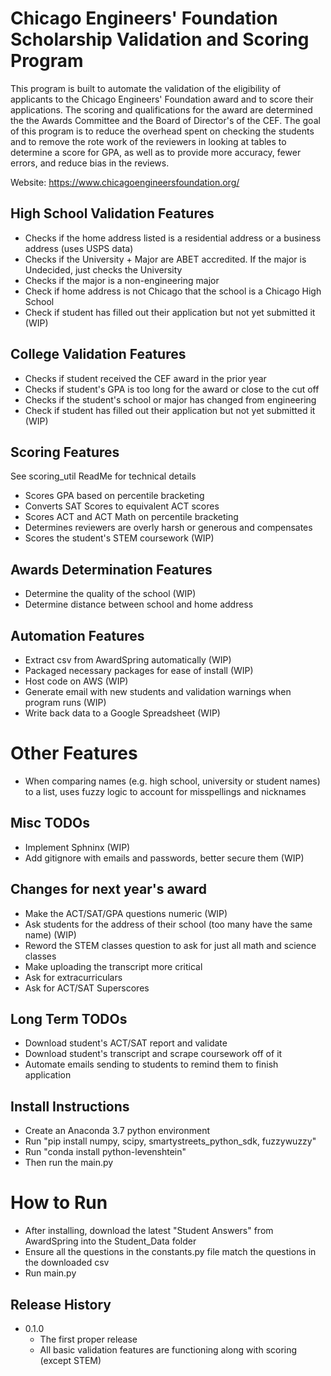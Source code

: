 # Chicago Engineers' Foundation Scholarship Validation and Scoring Program

This program is built to automate the validation of the eligibility of applicants to the Chicago Engineers' Foundation award and to score their applications. The scoring and qualifications for the award are determined the the Awards Committee and the Board of Director's of the CEF. The goal of this program is to reduce the overhead spent on checking the students and to remove the rote work of the reviewers in looking at tables to determine a score for GPA, as well as to provide more accuracy, fewer errors, and reduce bias in the reviews. 

Website: https://www.chicagoengineersfoundation.org/

## High School Validation Features

* Checks if the home address listed is a residential address or a business address (uses USPS data)
* Checks if the University + Major are ABET accredited. If the major is Undecided, just checks the University
* Checks if the major is a non-engineering major 
* Check if home address is not Chicago that the school is a Chicago High School
* Check if student has filled out their application but not yet submitted it (WIP)

## College Validation Features

* Checks if student received the CEF award in the prior year
* Checks if student's GPA is too long for the award or close to the cut off
* Checks if the student's school or major has changed from engineering
* Check if student has filled out their application but not yet submitted it (WIP)

## Scoring Features
See scoring_util ReadMe for technical details

* Scores GPA based on percentile bracketing
* Converts SAT Scores to equivalent ACT scores
* Scores ACT and ACT Math on percentile bracketing
* Determines reviewers are overly harsh or generous and compensates
* Scores the student's STEM coursework (WIP)

## Awards Determination Features

* Determine the quality of the school (WIP)
* Determine distance between school and home address

## Automation Features

* Extract csv from AwardSpring automatically (WIP)
* Packaged necessary packages for ease of install (WIP)
* Host code on AWS (WIP)
* Generate email with new students and validation warnings when program runs (WIP)
* Write back data to a Google Spreadsheet  (WIP)

# Other Features

* When comparing names (e.g. high school, university or student names) to a list, uses fuzzy logic to account for misspellings and nicknames

## Misc TODOs

* Implement Sphninx (WIP)
* Add gitignore with emails and passwords, better secure them (WIP)

##  Changes for next year's award
* Make the ACT/SAT/GPA questions numeric (WIP)
* Ask students for the address of their school (too many have the same name) (WIP)
* Reword the STEM classes question to ask for just all math and science classes
* Make uploading the transcript more critical
* Ask for extracurriculars
* Ask for ACT/SAT Superscores

## Long Term TODOs

* Download student's ACT/SAT report and validate
* Download student's transcript and scrape coursework off of it
* Automate emails sending to students to remind them to finish application

## Install Instructions

* Create an Anaconda 3.7 python environment
* Run "pip install numpy, scipy, smartystreets_python_sdk, fuzzywuzzy"
* Run "conda install python-levenshtein"
* Then run the main.py

# How to Run

* After installing, download the latest "Student Answers" from AwardSpring into the Student_Data folder
* Ensure all the questions in the constants.py file match the questions in the downloaded csv
* Run main.py

## Release History

* 0.1.0
    * The first proper release
    * All basic validation features are functioning along with scoring (except STEM)